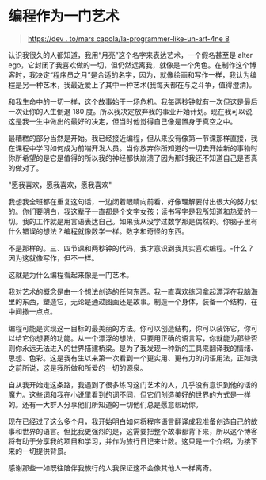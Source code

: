 # 编程作为一门艺术

> [https://dev . to/mars capola/la-programmer-like-un-art-4ne 8](https://dev.to/marscapola/la-programacion-como-un-arte-4ne8)

认识我很久的人都知道，我用“月亮”这个名字来表达艺术，一个假名甚至是 alter ego，它封闭了我喜欢做的一切，但仍然远离我，就像是一个角色。在制作这个博客时，我决定“程序员之月”是合适的名字，因为，就像绘画和写作一样，我认为编程是另一种艺术，我最近爱上了其中一种艺术(我每天都在与之斗争，值得澄清)。

和我生命中的一切一样，这个故事始于一场危机。我每两秒钟就有一次但这是最后一次让你的人生倒退 180 度。所以我决定放弃我的事业开始计划。现在我可以说这是我一生中做出的最好的决定，但当时他觉得自己像是置身于真空之中。

最糟糕的部分当然是开始。我已经接近编程，但从来没有像第一节课那样直接，我在课程中学习如何成为前端开发人员。当你放弃你所知道的一切去开始新的事物时你所希望的是它是值得的所以我的神经都快崩溃了因为那时我还不知道自己是否真的做对了。

"愿我喜欢，愿我喜欢，愿我喜欢"

我想我全班都在重复这句话，一边闭着眼睛向前看，好像理解要付出很大的努力似的。你们要明白，我这辈子一直都是个文字女孩；读书写字是我所知道和热爱的一切。我的工作就是用言语表达自己。如果我从没学过数学那是偶然的。你脑子里有什么错误的想法？编程就像数学一样。数字和奇怪的东西。

不是那样的。三、四节课和两秒钟的代码，我才意识到我其实喜欢编程。-什么？因为这就像写作，但不一样。

这就是为什么编程看起来像是一门艺术。

我对艺术的概念是由一个想法创造的任何东西。我一直喜欢练习拿起漂浮在我脑海里的东西，塑造它，无论是通过图画还是故事。制造一个身体，装备一个结构，在中间撒一点点。

编程可能是实现这一目标的最美丽的方法。你可以创造结构，你可以装饰它，你可以给它你想要的功能。从一个漂浮的想法，只要用正确的语言写，你就能为那些否则你永远无法进入的世界搭建桥梁。是为了我发现一种新的工具来翻译我的情绪、思想、色彩。这是我有生以来第一次看到一个更实用、更有力的词语用法，正如我之前所说，这是我所做和所爱的一切的源泉。

自从我开始走这条路，我遇到了很多练习这门艺术的人，几乎没有意识到他的话的魔力。这些词和我在小说里看到的词不同，但它们创造美好的世界的方式是一样的。还有一大群人分享他们所知道的一切他们总是愿意帮助你。

现在已经过了这么多个月，我开始明白如何将程序语言翻译成我准备创造自己的故事和世界的语言。但比我更强烈的是，这需要把整个故事都背下来，所以这个博客将有助于分享我的项目和学习，并作为旅行日记来计数。这只是一个介绍，为接下来的一切提供背景。

感谢那些一如既往陪伴我旅行的人我保证这不会像其他人一样离奇。